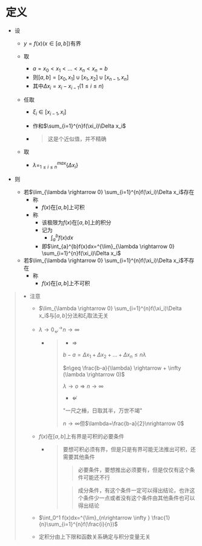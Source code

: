 # 定义



+ 设

  + $y=f(x)(x \in [a,b])$有界

  + 取

    + $a=x_0<x_1<...<x_n<x_n=b$
    + 则$[a,b]=[x_0,x_1] \cup [x_1,x_2]\cup[x_{n-1},x_n]$
    + 其中$\Delta x_i=x_i-x_{i-1}(1\leq i\leq n)$

  + 任取

    + $\xi_i \in [x_{i-1},x_i]$

    + 作和$\sum_{i=1}^{n}f(\xi_i)\Delta x_i$

    + > 这是个近似值，并不精确

  + 取

    + $\lambda = _{1\leq i \leq n}^{max}\{\Delta x_i\}$

+ 则

  + 若$\lim_{\lambda \rightarrow 0} \sum_{i=1}^{n}f(\xi_i)\Delta x_i$存在
    + 称
      + $f(x)$在$[a,b]$上可积
    + 称
      + 该极限为$f(x)$在$[a,b]$上的积分
      + 记为
        + $\int_{a}^{b}f(x)dx$
      + 即$\int_{a}^{b}f(x)dx=^{\lim}_{\lambda \rightarrow 0} \sum_{i=1}^{n}f(\xi_i)\Delta x_i$
  + 若$\lim_{\lambda \rightarrow 0} \sum_{i=1}^{n}f(\xi_i)\Delta x_i$不存在
    + 称
      + $f(x)$在$[a,b]$上不可积



> + 注意
>
>   + $\lim_{\lambda \rightarrow 0} \sum_{i=1}^{n}f(\xi_i)\Delta x_i$与$[a,b]$分法和$\xi_i$取法无关
>
>   + $\lambda \rightarrow 0 _{\nleftarrow}^{\rightarrow} n \rightarrow \infty$
>
>     + > + $\Rightarrow$
>       >
>       > $b-a=\Delta x_1 + \Delta x_2 + ... + \Delta x_n \leq n\lambda$
>       >
>       > $n\geq \frac{b-a}{\lambda} \rightarrow + \infty (\lambda \rightarrow 0)$
>       >
>       > $\lambda \rightarrow o \Rightarrow n \rightarrow \infty$
>       >
>       > + $\nLeftarrow$
>       >
>       > "一尺之棰，日取其半，万世不竭"
>       >
>       > $n\rightarrow \infty$但$\lambda=\frac{b-a}{2}\nrightarrow 0$
>
>   + $f(x)$在$[a,b]$上有界是可积的必要条件
>
>     + > 要想可积必须有界，但是只是有界可能无法推出可积，还需要其他条件
>       >
>       > > 必要条件，要想推出必须要有，但是仅仅有这个条件可能还不行
>       >
>       > > 成分条件，有这个条件一定可以得出结论，也许这个条件少一点或者没有这个条件由其他条件也可以得出结论
>
>   + $\int_0^1 f(x)dx=^{\lim}_{n\rightarrow \infty } \frac{1}{n}\sum_{i=1}^{n}f(\frac{i}{n})$
>   
>   + 定积分由上下限和函数关系确定与积分变量无关
>
> 











